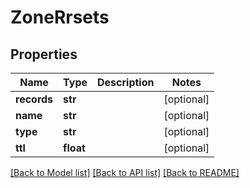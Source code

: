 # ZoneRrsets


## Properties
Name | Type | Description | Notes
------------ | ------------- | ------------- | -------------
**records** | **str** |  | [optional] 
**name** | **str** |  | [optional] 
**type** | **str** |  | [optional] 
**ttl** | **float** |  | [optional] 

[[Back to Model list]](../README.md#documentation-for-models) [[Back to API list]](../README.md#documentation-for-api-endpoints) [[Back to README]](../README.md)


